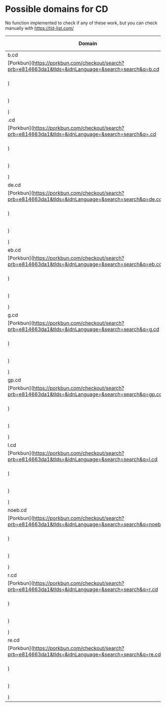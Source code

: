 # Possible domains for CD

No function implemented to check if any of these work, but you can check manually with https://tld-list.com/

| Domain | Porkbun | NameCheap | Google Domains |
|---|---|---|---|
| b.cd | [Porkbun](https://porkbun.com/checkout/search?prb=e814663da1&tlds=&idnLanguage=&search=search&q=b.cd) | [Namecheap](https://www.namecheap.com/domains/registration/results/?domain=b.cd) | [Google](https://domains.google.com/registrar/search?searchTerm=b.cd) |
| .cd | [Porkbun](https://porkbun.com/checkout/search?prb=e814663da1&tlds=&idnLanguage=&search=search&q=.cd) | [Namecheap](https://www.namecheap.com/domains/registration/results/?domain=.cd) | [Google](https://domains.google.com/registrar/search?searchTerm=.cd) |
| de.cd | [Porkbun](https://porkbun.com/checkout/search?prb=e814663da1&tlds=&idnLanguage=&search=search&q=de.cd) | [Namecheap](https://www.namecheap.com/domains/registration/results/?domain=de.cd) | [Google](https://domains.google.com/registrar/search?searchTerm=de.cd) |
| eb.cd | [Porkbun](https://porkbun.com/checkout/search?prb=e814663da1&tlds=&idnLanguage=&search=search&q=eb.cd) | [Namecheap](https://www.namecheap.com/domains/registration/results/?domain=eb.cd) | [Google](https://domains.google.com/registrar/search?searchTerm=eb.cd) |
| g.cd | [Porkbun](https://porkbun.com/checkout/search?prb=e814663da1&tlds=&idnLanguage=&search=search&q=g.cd) | [Namecheap](https://www.namecheap.com/domains/registration/results/?domain=g.cd) | [Google](https://domains.google.com/registrar/search?searchTerm=g.cd) |
| gp.cd | [Porkbun](https://porkbun.com/checkout/search?prb=e814663da1&tlds=&idnLanguage=&search=search&q=gp.cd) | [Namecheap](https://www.namecheap.com/domains/registration/results/?domain=gp.cd) | [Google](https://domains.google.com/registrar/search?searchTerm=gp.cd) |
| l.cd | [Porkbun](https://porkbun.com/checkout/search?prb=e814663da1&tlds=&idnLanguage=&search=search&q=l.cd) | [Namecheap](https://www.namecheap.com/domains/registration/results/?domain=l.cd) | [Google](https://domains.google.com/registrar/search?searchTerm=l.cd) |
| noeb.cd | [Porkbun](https://porkbun.com/checkout/search?prb=e814663da1&tlds=&idnLanguage=&search=search&q=noeb.cd) | [Namecheap](https://www.namecheap.com/domains/registration/results/?domain=noeb.cd) | [Google](https://domains.google.com/registrar/search?searchTerm=noeb.cd) |
| r.cd | [Porkbun](https://porkbun.com/checkout/search?prb=e814663da1&tlds=&idnLanguage=&search=search&q=r.cd) | [Namecheap](https://www.namecheap.com/domains/registration/results/?domain=r.cd) | [Google](https://domains.google.com/registrar/search?searchTerm=r.cd) |
| re.cd | [Porkbun](https://porkbun.com/checkout/search?prb=e814663da1&tlds=&idnLanguage=&search=search&q=re.cd) | [Namecheap](https://www.namecheap.com/domains/registration/results/?domain=re.cd) | [Google](https://domains.google.com/registrar/search?searchTerm=re.cd) |
